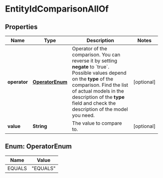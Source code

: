 

# EntityIdComparisonAllOf


## Properties

| Name | Type | Description | Notes |
|------------ | ------------- | ------------- | -------------|
|**operator** | [**OperatorEnum**](#OperatorEnum) | Operator of the comparison. You can reverse it by setting **negate** to &#x60;true&#x60;.   Possible values depend on the **type** of the comparison. Find the list of actual models in the description of the **type** field and check the description of the model you need. |  [optional] |
|**value** | **String** | The value to compare to. |  [optional] |



## Enum: OperatorEnum

| Name | Value |
|---- | -----|
| EQUALS | &quot;EQUALS&quot; |



